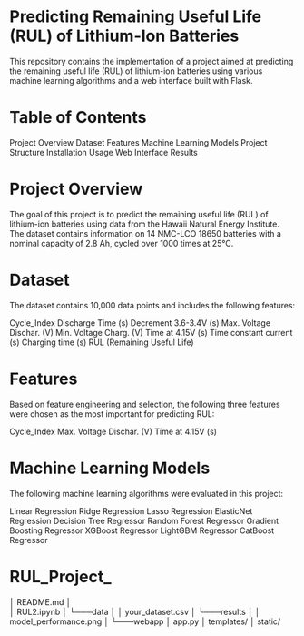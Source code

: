 # Predicting Remaining Useful Life (RUL) of Lithium-Ion Batteries
This repository contains the implementation of a project aimed at predicting the remaining useful life (RUL) of lithium-ion batteries using various machine learning algorithms and a web interface built with Flask.

# Table of Contents
Project Overview
Dataset
Features
Machine Learning Models
Project Structure
Installation
Usage
Web Interface
Results

# Project Overview
The goal of this project is to predict the remaining useful life (RUL) of lithium-ion batteries using data from the Hawaii Natural Energy Institute. The dataset contains information on 14 NMC-LCO 18650 batteries with a nominal capacity of 2.8 Ah, cycled over 1000 times at 25°C.

# Dataset
The dataset contains 10,000 data points and includes the following features:

Cycle_Index
Discharge Time (s)
Decrement 3.6-3.4V (s)
Max. Voltage Dischar. (V)
Min. Voltage Charg. (V)
Time at 4.15V (s)
Time constant current (s)
Charging time (s)
RUL (Remaining Useful Life)

# Features
Based on feature engineering and selection, the following three features were chosen as the most important for predicting RUL:

Cycle_Index
Max. Voltage Dischar. (V)
Time at 4.15V (s)

# Machine Learning Models
The following machine learning algorithms were evaluated in this project:

Linear Regression
Ridge Regression
Lasso Regression
ElasticNet Regression
Decision Tree Regressor
Random Forest Regressor
Gradient Boosting Regressor
XGBoost Regressor
LightGBM Regressor
CatBoost Regressor

# RUL_Project_

│   README.md
│   
│   RUL2.ipynb
│
└───data
│   │   your_dataset.csv
│
└───results
│   │   model_performance.png
│
└───webapp
    │   app.py
    │   templates/
    │   static/
